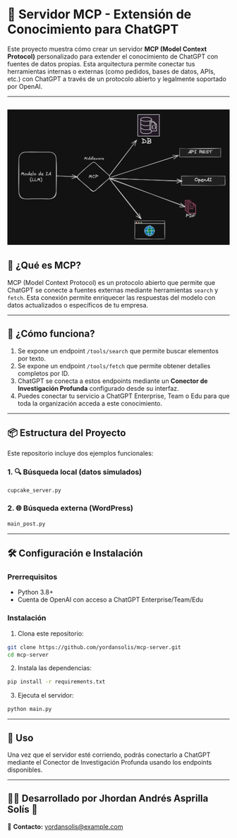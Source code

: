 # 🧠 Servidor MCP - Extensión de Conocimiento para ChatGPT

Este proyecto muestra cómo crear un servidor **MCP (Model Context Protocol)** personalizado para extender el conocimiento de ChatGPT con fuentes de datos propias. Esta arquitectura permite conectar tus herramientas internas o externas (como pedidos, bases de datos, APIs, etc.) con ChatGPT a través de un protocolo abierto y legalmente soportado por OpenAI.

---

## ![alt text](image.png)

## 🚀 ¿Qué es MCP?

MCP (Model Context Protocol) es un protocolo abierto que permite que ChatGPT se conecte a fuentes externas mediante herramientas `search` y `fetch`. Esta conexión permite enriquecer las respuestas del modelo con datos actualizados o específicos de tu empresa.

---

## 🧩 ¿Cómo funciona?

1. Se expone un endpoint `/tools/search` que permite buscar elementos por texto.
2. Se expone un endpoint `/tools/fetch` que permite obtener detalles completos por ID.
3. ChatGPT se conecta a estos endpoints mediante un **Conector de Investigación Profunda** configurado desde su interfaz.
4. Puedes conectar tu servicio a ChatGPT Enterprise, Team o Edu para que toda la organización acceda a este conocimiento.

---

## 📦 Estructura del Proyecto

Este repositorio incluye dos ejemplos funcionales:

### 1. 🔍 Búsqueda local (datos simulados)

```bash
cupcake_server.py
```

### 2. 🌐 Búsqueda externa (WordPress)

```bash
main_post.py
```

---

## 🛠️ Configuración e Instalación

### Prerrequisitos

- Python 3.8+
- Cuenta de OpenAI con acceso a ChatGPT Enterprise/Team/Edu

### Instalación

1. Clona este repositorio:
```bash
git clone https://github.com/yordansolis/mcp-server.git
cd mcp-server
```

2. Instala las dependencias:
```bash
pip install -r requirements.txt
```

3. Ejecuta el servidor:
```bash
python main.py
```

---

## 🔧 Uso

Una vez que el servidor esté corriendo, podrás conectarlo a ChatGPT mediante el Conector de Investigación Profunda usando los endpoints disponibles.

---

## 👨‍💻 **Desarrollado por Jhordan Andrés Asprilla Solís** 🌟

📧 **Contacto:** yordansolis@example.com